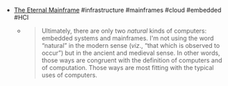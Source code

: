 - [The Eternal Mainframe](https://www.winestockwebdesign.com/Essays/Eternal_Mainframe.html) #infrastructure #mainframes #cloud #embedded #HCI
	- > Ultimately, there are only two *natural* kinds of computers: embedded systems and mainframes. I'm not using the word “natural” in the modern sense (*viz*., “that which is observed to occur”) but in the ancient and medieval sense. In other words, those ways are congruent with the definition of computers and of computation. Those ways are most fitting with the typical uses of computers.